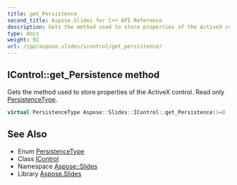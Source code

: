 ```yaml
---
title: get_Persistence
second_title: Aspose.Slides for C++ API Reference
description: Gets the method used to store properties of the ActiveX control. Read only PersistenceType.
type: docs
weight: 92
url: /cpp/aspose.slides/icontrol/get_persistence/
---
```

## IControl::get_Persistence method


Gets the method used to store properties of the ActiveX control. Read only [PersistenceType](../../persistencetype/).

```cpp
virtual PersistenceType Aspose::Slides::IControl::get_Persistence()=0
```

## See Also

* Enum [PersistenceType](../../persistencetype/)
* Class [IControl](../)
* Namespace [Aspose::Slides](../../)
* Library [Aspose.Slides](../../../)
